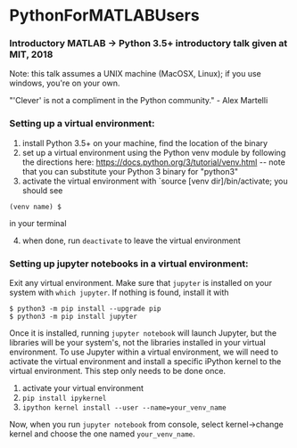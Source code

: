 # PythonForMATLABUsers

### Introductory MATLAB -> Python 3.5+ introductory talk given at MIT, 2018
Note: this talk assumes a UNIX machine (MacOSX, Linux); if you use windows, you're on your own.

"'Clever' is not a compliment in the Python community." - Alex Martelli

### Setting up a virtual environment:
1. install Python 3.5+ on your machine, find the location of the binary 
2. set up a virtual environment using the Python venv module by following the directions here: https://docs.python.org/3/tutorial/venv.html -- note that you can substitute your Python 3 binary for "python3"
3. activate the virtual environment with `source [venv dir]/bin/activate; you should see 
```
(venv name) $ 
```
in your terminal

4. when done, run `deactivate` to leave the virtual environment

### Setting up jupyter notebooks in a virtual environment:

Exit any virtual environment. Make sure that `jupyter` is installed on your system with `which jupyter`. If nothing is found, install it with

```
$ python3 -m pip install --upgrade pip
$ python3 -m pip install jupyter
```

Once it is installed, running `jupyter notebook` will launch Jupyter, but the libraries will be your
system's, not the libraries installed in your virtual environment. To use Jupyter within a virtual
environment, we will need to activate the virtual environment and install a specific iPython kernel to
the virtual environment. This step only needs to be done once.

1. activate your virtual environment
2. `pip install ipykernel`
3. `ipython kernel install --user --name=your_venv_name`

Now, when you run `jupyter notebook` from console, select kernel->change kernel and choose the one
named `your_venv_name`.




